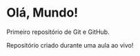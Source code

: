 # Olá, Mundo!
 Primeiro repositório de Git e GitHub.

 Repositório criado durante uma aula ao vivo!
